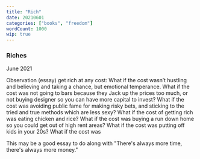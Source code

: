 ```yaml
---
title: "Rich"
date: 20210601
categories: ["books", "freedom"]
wordCount: 1000
wip: true
---
```


### Riches

June 2021

Observation (essay) get rich at any cost:
What if the cost wasn’t hustling and believing and taking a chance, but emotional temperance. What if the cost was not going to bars because they Jack up the prices too much, or not buying designer so you can have more capital to invest? What if the cost was avoiding public fame for making risky bets, and sticking to the tried and true methods which are less sexy? What if the cost of getting rich was eating chicken and rice? What if the cost was buying a run down home so you could get out of high rent areas? What if the cost was putting off kids in your 20s? What if the cost was

This may be a good essay to do along with "There's always more time, there's always more money."

